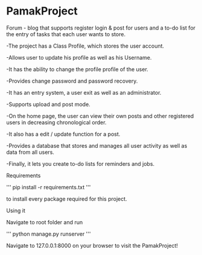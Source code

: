 # PamakProject
Forum - blog that supports register login &amp; post for users and a to-do list for the entry of tasks that each user wants to store.

-The project has a Class Profile, which stores the user account.

-Allows user to update his profile as well as his Username.

-It has the ability to change the profile profile of the user.

-Provides change password and password recovery.

-It has an entry system, a user exit as well as an administrator.

-Supports upload and post mode.

-On the home page, the user can view their own posts and other registered users in decreasing chronological order.

-It also has a edit / update function for a post.

-Provides a database that stores and manages all user activity as well as data from all users.

-Finally, it lets you create to-do lists for reminders and jobs.


Requirements

''' pip install -r requirements.txt '''

to install every package required for this project.

Using it

Navigate to root folder and run

''' python manage.py runserver '''

Navigate to 127.0.0.1:8000 on your browser to visit the PamakProject!
